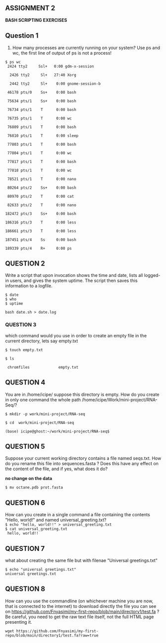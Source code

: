 ## ASSIGNMENT 2 ##
**BASH SCRIPTING EXERCISES**
## Question 1 ##
1. How many processes are currently running on your system? Use ps and wc, the first line of output of ps is not a process!

 ```
 $ ps wc
  2424 tty2     Ssl+   0:00 gdm-x-session
 
   2426 tty2     Sl+   27:40 Xorg
   
   2442 tty2     Sl+    0:00 gnome-session-b
   
  46178 pts/0    Ss+    0:00 bash
  
  75634 pts/1    Ss+    0:00 bash
  
  76734 pts/1    T      0:00 bash
  
  76735 pts/1    T      0:00 wc
  
  76809 pts/1    T      0:00 bash
  
  76810 pts/1    T      0:00 sleep
  
  77803 pts/1    T      0:00 bash
  
  77804 pts/1    T      0:00 wc
  
  77817 pts/1    T      0:00 bash
  
  77818 pts/1    T      0:00 wc
  
  78521 pts/1    T      0:00 nano
  
  80264 pts/2    Ss+    0:00 bash
  
  80970 pts/2    T      0:00 cat
  
  82633 pts/2    T      0:00 nano
  
 182472 pts/3    Ss+    0:00 bash
 
 186316 pts/3    T      0:00 less
 
 186661 pts/3    T      0:00 less
 
 187451 pts/4    Ss     0:00 bash
 
 189339 pts/4    R+     0:00 ps
 ```

## QUESTION 2  
Write a script that upon invocation shows the time and date, lists all logged-in users, and gives the system uptime. 
The script then saves this information to a logfile.  
```
$ date
$ who
$ uptime
```
```
bash date.sh > date.log
```

### QUESTION 3
which command would you use in order to create an empty file in the current directory, lets say empty.txt

```$ touch empty.txt```

```$ ls```
```  EcoliSRR_anno_variants.vcf   lib                           ofile.csv                             setup                   Work
 chromfiles             empty.txt   
 ```
 ## QUESTION 4  
 You are in /home/icipe/  suppose this directory is empty. How do you create in only one command the whole path /home/icipe/Work/mini-project/RNA-Seq/?
 ```
$ mkdir -p work/mini-project/RNA-seq 
 ```
 ```
 $ cd  work/mini-project/RNA-seq
```
 ```
 (base) icipe@ghost:~/work/mini-project/RNA-seq$ 
```

## QUESTION 5
Suppose your current working directory contains a file named seqs.txt. How do you rename this file into sequences.fasta ? Does this have any effect on the content of the file, and if yes, what does it do?

**no change on the data**

```$ mv octane.pdb prot.fasta``` 

## QUESTION 6 
How can you create in a single command a file containing the contents "Hello, world!" and named universal_greeting.txt?  
```$ echo "hello, world!!" > universal_greeting.txt```  
```$ cat universal_greeting.txt```  
``` hello, world!!```

## QUESTION 7 ##
what about creating the same file but with filenae "Universal greetings.txt"

```
$ echo "universal greetings.txt"
universal greetings.txt
```
## QUESTION 8  
How can you use the commandline (on whichever machine you are now, that is connected to the internet) to download directly the 
file you can see on https://github.com/Fnyasimi/my-first-repo/blob/main/directory1/test.fa ? Be careful, you need to get the raw text file itself, 
not the full HTML page presenting it.  
```
wget https://github.com/Fnyasimi/my-first-repo/blob/main/directory1/test.fa?raw=true
```  


